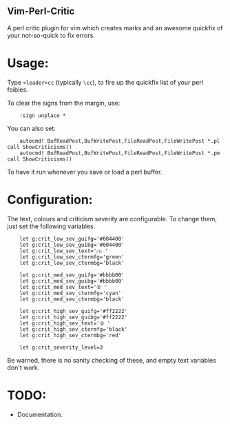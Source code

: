 Vim-Perl-Critic
-------------

A perl critic plugin for vim which creates marks and an awesome quickfix of
your not-so-quick to fix errors.

Usage:
======

Type `<leader>cc` (typically `\cc`), to fire up the quickfix list of your perl foibles.

To clear the signs from the margin, use:

        :sign unplace *

You can also set:

        autocmd! BufReadPost,BufWritePost,FileReadPost,FileWritePost *.pl call ShowCriticisms()
        autocmd! BufReadPost,BufWritePost,FileReadPost,FileWritePost *.pm call ShowCriticisms()

To have it run whenever you save or load a perl buffer.

Configuration:
==============

The text, colours and criticism severity are configurable. To change them, just
set the following variables.

        let g:crit_low_sev_guifg='#004400'
        let g:crit_low_sev_guibg='#004400'
        let g:crit_low_sev_text='⑶ '
        let g:crit_low_sev_ctermfg='green'
        let g:crit_low_sev_ctermbg='black'

        let g:crit_med_sev_guifg='#bbbb00'
        let g:crit_med_sev_guibg='#bbbb00'
        let g:crit_med_sev_text='② '
        let g:crit_med_sev_ctermfg='cyan'
        let g:crit_med_sev_ctermbg='black'

        let g:crit_high_sev_guifg='#ff2222'
        let g:crit_high_sev_guibg='#ff2222'
        let g:crit_high_sev_text='① '
        let g:crit_high_sev_ctermfg='black'
        let g:crit_high_sev_ctermbg='red'

        let g:crit_severity_level=3

Be warned, there is no sanity checking of these, and empty text variables don't
work.

TODO:
=====

* Documentation.
